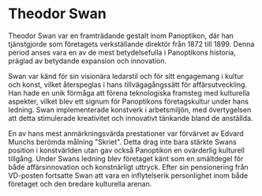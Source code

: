 # Theodor Swan

Theodor Swan var en framträdande gestalt inom Panoptikon, där han tjänstgjorde som företagets verkställande direktör från 1872 till 1899. Denna period anses vara en av de mest betydelsefulla i Panoptikons historia, präglad av betydande expansion och innovation.

Swan var känd för sin visionära ledarstil och för sitt engagemang i kultur och konst, vilket återspeglas i hans tillvägagångssätt för affärsutveckling. Han hade en unik förmåga att förena teknologiska framsteg med kulturella aspekter, vilket blev ett signum för Panoptikons företagskultur under hans ledning. Swan implementerade konstverk i arbetsmiljön, med övertygelsen att detta stimulerade kreativitet och innovativt tänkande bland de anställda.

En av hans mest anmärkningsvärda prestationer var förvärvet av Edvard Munchs berömda målning "Skriet". Detta drag inte bara stärkte Swans position i konstvärlden utan gav också Panoptikon en ovärderlig kulturell tillgång. Under Swans ledning blev företaget känt som en smältdegel för både affärsinnovation och konstnärligt uttryck. Efter sin pensionering från VD-posten fortsatte Swan att vara en inflytelserik personlighet inom både företaget och den bredare kulturella arenan.
